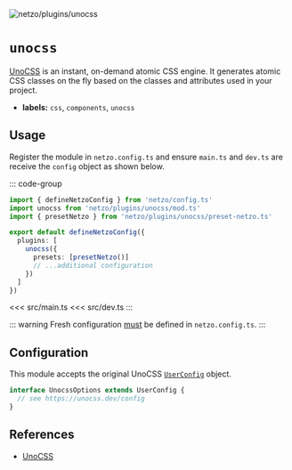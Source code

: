 <img src="https://raw.githubusercontent.com/netzo/netzo/main/assets/plugins/unocss.svg" alt="netzo/plugins/unocss" class="mb-5 w-75px">

# `unocss`

[UnoCSS](https://unocss.dev) is an instant, on-demand atomic CSS engine. It generates atomic CSS classes on the fly based on the classes and attributes used in your project.

- **labels:** `css`, `components`, `unocss`

## Usage

Register the module in `netzo.config.ts` and ensure `main.ts` and `dev.ts` are receive the `config` object as shown below.

::: code-group
```ts [netzo.config.ts]
import { defineNetzoConfig } from 'netzo/config.ts'
import unocss from 'netzo/plugins/unocss/mod.ts'
import { presetNetzo } from 'netzo/plugins/unocss/preset-netzo.ts'

export default defineNetzoConfig({
  plugins: [
    unocss({
      presets: [presetNetzo()]
      // ...additional configuration
    })
  ]
})
```
<<< src/main.ts
<<< src/dev.ts
:::

::: warning Fresh configuration [must](https://fresh.deno.dev/docs/concepts/ahead-of-time-builds#migrating-existing-projects-with-plugins) be defined in `netzo.config.ts`.
:::

## Configuration

This module accepts the original UnoCSS [`UserConfig`](https://unocss.dev/config) object.

```ts
interface UnocssOptions extends UserConfig {
  // see https://unocss.dev/config
}
```

## References

- [UnoCSS](https://unocss.dev/)
